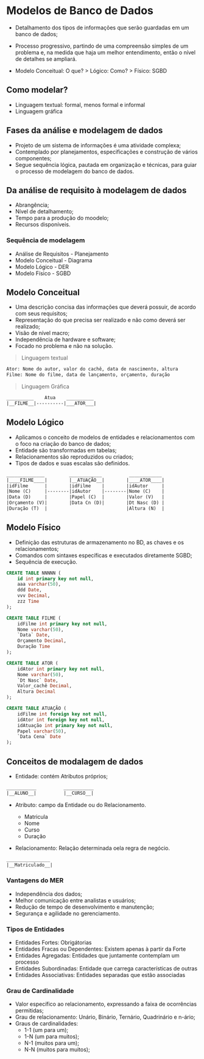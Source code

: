 # Modelos de Banco de Dados

* Detalhamento dos tipos de informações que serão guardadas em um banco de dados;
* Processo progressivo, partindo de uma compreensão simples de um problema e, na medida que haja um melhor entendimento, então o nível de detalhes se ampliará.

* Modelo Conceitual: O que? > Lógico: Como? > Físico: SGBD  

## Como modelar?

* Linguagem textual: formal, menos formal e informal
* Linguagem gráfica

## Fases da análise e modelagem de dados

* Projeto de um sistema de informações é uma atividade complexa;
* Contemplado por planejamentos, especificações e construção de vários componentes;
* Segue sequência lógica, pautada em organização e técnicas, para guiar o processo de modelagem do banco de dados.

## Da análise de requisito à modelagem de dados

* Abrangência;
* Nível de detalhamento;
* Tempo para a produção do moodelo;
* Recursos disponíveis.

### Sequência de modelagem

* Análise de Requisitos - Planejamento
* Modelo Conceitual - Diagrama
* Modelo Lógico - DER
* Modelo Físico - SGBD

## Modelo Conceitual

* Uma descrição concisa das informações que deverá possuir, de acordo com seus requisitos;
* Representação do que precisa ser realizado e não como deverá ser realizado;
* Visão de nível macro;
* Independência de hardware e software;
* Focado no problema e não na solução.

> Linguagem textual

```txt
Ator: Nome do autor, valor do cachê, data de nascimento, altura
Filme: Nome do filme, data de lançamento, orçamento, duração
```

> Linguagem Gráfica

```txt
__________    Atua    __________
|__FILME__|----------|___ATOR___|
```

## Modelo Lógico

* Aplicamos o conceito de modelos de entidades e relacionamentos com o foco na criação do banco de dados;
* Entidade são transformadas em tabelas;
* Relacionamentos são reproduzidos ou criados;
* Tipos de dados e suas escalas são definidos.

```txt
______________         ____________          ____________
|____FILME____|        |__ATUAÇÃO__|        |____ATOR____|
|idFilme      |        |idFilme    |        |idAutor     |
|Nome (C)     |--------|idAutor    |--------|Nome (C)    |
|Data (D)     |        |Papel (C)  |        |Valor (V)   |
|Orçamento (V)|        |Data Cn (D)|        |Dt Nasc (D) |
|Duração (T)  |                             |Altura (N)  |
```

## Modelo Físico

* Definição das estruturas de armazenamento no BD, as chaves e os relacionamentos;
* Comandos com sintaxes específicas e executados diretamente SGBD;
* Sequência de execução.

```sql
CREATE TABLE NNNNN (
    id int primary key not null,
    aaa varchar(50),
    ddd Date,
    vvv Decimal,
    zzz Time
);
```

```sql
CREATE TABLE FILME (
    idFilme int primary key not null,
    Nome varchar(50),
    `Data` Date,
    Orçamento Decimal,
    Duração Time
);

CREATE TABLE ATOR (
    idAtor int primary key not null,
    Nome varchar(50),
    `Dt Nasc` Date,
    Valor_cachê Decimal,
    Altura Decimal
);

CREATE TABLE ATUAÇÃO (
    idFilme int foreign key not null,
    idAtor int foreign key not null,
    idAtuação int primary key not null,
    Papel varchar(50),
    `Data Cena` Date
);
```

## Conceitos de modalagem de dados

* Entidade: contém Atributos próprios;

```txt
___________          ___________
|__ALUNO__|          |__CURSO__|
```

* Atributo: campo da Entidade ou do Relacionamento.

  * Matricula
  * Nome
  * Curso
  * Duração

* Relacionamento: Relação determinada oela regra de negócio.

```txt
________________
|__Matriculado__|
```

### Vantagens do MER

* Independência dos dados;
* Melhor comunicação entre analistas e usuários;
* Redução de tempo de desenvolvimento e manutenção;
* Segurança e agilidade no gerenciamento.

### Tipos de Entidades

* Entidades Fortes: Obrigátorias
* Entidades Fracas ou Dependentes: Existem apenas à partir da Forte
* Entidades Agregadas: Entidades que juntamente contemplam um processo
* Entidades Subordinadas: Entidade que carrega características de outras
* Entidades Associativas: Entidades separadas que estão associadas

### Grau de Cardinalidade

* Valor específico ao relacionamento, expressando a faixa de ocorrências permitidas;
* Grau de relacionamento: Unário, Binário, Ternário, Quadrinário e n-ário;
* Graus de cardinalidades:
  * 1-1 (um para um);
  * 1-N (um para muitos);
  * N-1 (muitos para um);
  * N-N (muitos para muitos);
